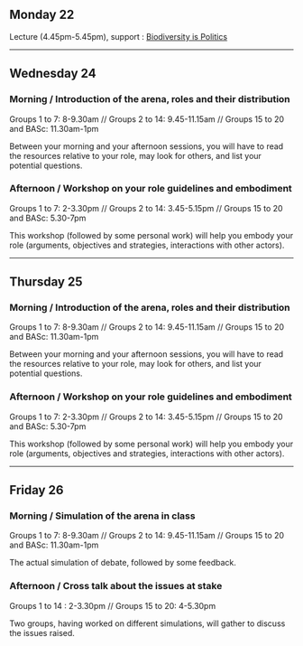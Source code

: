 ## Monday 22

Lecture (4.45pm-5.45pm), support : [Biodiversity is Politics](media/biodiversityispolitics.pdf)

***

## Wednesday 24
### Morning / Introduction of the arena, roles and their distribution
Groups 1 to 7: 8-9.30am // Groups 2 to 14: 9.45-11.15am // Groups 15 to 20 and BASc: 11.30am-1pm

Between your morning and your afternoon sessions, you will have to read the resources relative to your role, may look for others, and list your potential questions.

### Afternoon / Workshop on your role guidelines and embodiment
Groups 1 to 7: 2-3.30pm // Groups 2 to 14: 3.45-5.15pm // Groups 15 to 20 and BASc: 5.30-7pm

This workshop (followed by some personal work) will help you embody your role (arguments, objectives and strategies, interactions with other actors).

***

## Thursday 25
### Morning / Introduction of the arena, roles and their distribution
Groups 1 to 7: 8-9.30am // Groups 2 to 14: 9.45-11.15am // Groups 15 to 20 and BASc: 11.30am-1pm

Between your morning and your afternoon sessions, you will have to read the resources relative to your role, may look for others, and list your potential questions.

### Afternoon / Workshop on your role guidelines and embodiment
Groups 1 to 7: 2-3.30pm // Groups 2 to 14: 3.45-5.15pm // Groups 15 to 20 and BASc: 5.30-7pm

This workshop (followed by some personal work) will help you embody your role (arguments, objectives and strategies, interactions with other actors).

***

## Friday 26
### Morning / Simulation of the arena in class
Groups 1 to 7: 8-9.30am // Groups 2 to 14: 9.45-11.15am // Groups 15 to 20 and BASc: 11.30am-1pm

The actual simulation of debate, followed by some feedback.

### Afternoon / Cross talk about the issues at stake
Groups 1 to 14 : 2-3.30pm // Groups 15 to 20: 4-5.30pm

Two groups, having worked on different simulations, will gather to discuss the issues raised.
